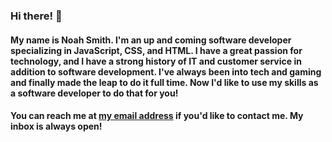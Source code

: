 ### Hi there! 👋
#### My name is Noah Smith. I'm an up and coming software developer specializing in JavaScript, CSS, and HTML. I have a great passion for technology, and I have a strong history of IT and customer service in addition to software development. I've always been into tech and gaming and finally made the leap to do it full time. Now I'd like to use my skills as a software developer to do that for you!

#### You can reach me at [my email address](mailto:noahcsmith1993@gmail.com) if you'd like to contact me. My inbox is always open!

<!--
**NoahCSmith93/NoahCSmith93** is a ✨ _special_ ✨ repository because its `README.md` (this file) appears on your GitHub profile.

Here are some ideas to get you started:

- 🔭 I’m currently working on ...
- 🌱 I’m currently learning ...
- 👯 I’m looking to collaborate on ...
- 🤔 I’m looking for help with ...
- 💬 Ask me about ...
- 📫 How to reach me: ...
- 😄 Pronouns: ...
- ⚡ Fun fact: ...
-->
